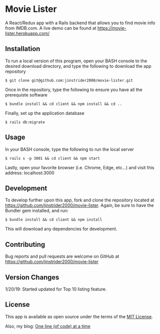# Movie Lister
A React/Redux app with a Rails backend that allows you to find movie info from IMDB.com.  A live demo can be found at https://movie-lister.herokuapp.com/

## Installation

To run a local version of this program, open your BASH console to the desired download directory, and type the following to download the app repository

    $ git clone git@github.com:jinstrider2000/movie-lister.git

Once in the repository, type the following to ensure you have all the prerequiste software

    $ bundle install && cd client && npm install && cd ..

Finally, set up the application database

    $ rails db:migrate

## Usage

In your BASH console, type the following to run the local server

    $ rails s -p 3001 && cd client && npm start

Lastly, open your favorite browser (i.e. Chrome, Edge, etc...) and visit this address: localhost:3000

## Development

To develop further upon this app, fork and clone the repository located at https://github.com/jinstrider2000/movie-lister. Again, be sure to have the Bundler gem installed, and run:

    $ bundle install && cd client && npm install

This will download any dependencies for development.

## Contributing

Bug reports and pull requests are welcome on GitHub at https://github.com/jinstrider2000/movie-lister

## Version Changes

1/20/19: Started updated for Top 10 listing feature.

## License

This app is available as open source under the terms of the [MIT License](http://opensource.org/licenses/MIT).

Also, my blog: [One line (of code) at a time](http://www.one-line-at-a-time.com/)

